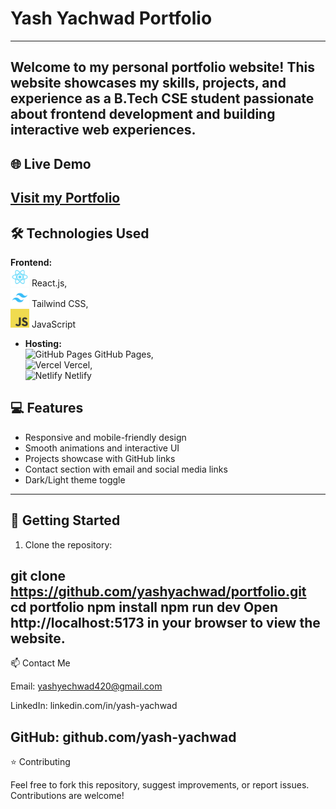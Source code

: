 # Yash Yachwad Portfolio
---
Welcome to my personal portfolio website! This website showcases my skills, projects, and experience as a B.Tech CSE student passionate about frontend development and building interactive web experiences.
---
## 🌐 Live Demo

[Visit my Portfolio](https://portfolio-two-xi-10.vercel.app/)
---
## 🛠️ Technologies Used
 **Frontend:**  
  <img src="https://raw.githubusercontent.com/github/explore/main/topics/react/react.png" alt="React" width="30"/> React.js,  
  <img src="https://raw.githubusercontent.com/github/explore/main/topics/tailwind/tailwind.png" alt="Tailwind CSS" width="30"/> Tailwind CSS,  
  <img src="https://raw.githubusercontent.com/github/explore/main/topics/javascript/javascript.png" alt="JavaScript" width="30"/> JavaScript

- **Hosting:**  
  <img src="https://raw.githubusercontent.com/github/explore/main/topics/github-pages/github-pages.png" alt="GitHub Pages" width="30"/> GitHub Pages,  
  <img src="https://upload.wikimedia.org/wikipedia/commons/0/08/Vercel-logo.svg" alt="Vercel" width="50"/> Vercel,  
  <img src="https://upload.wikimedia.org/wikipedia/commons/9/92/Netlify_logo.svg" alt="Netlify" width="50"/> Netlify

## 💻 Features

- Responsive and mobile-friendly design
- Smooth animations and interactive UI
- Projects showcase with GitHub links
- Contact section with email and social media links
- Dark/Light theme toggle

---
## 🚀 Getting Started

1. Clone the repository:

git clone https://github.com/yashyachwad/portfolio.git
cd portfolio
npm install
npm run dev
Open http://localhost:5173 in your browser to view the website.
---
📫 Contact Me

Email: yashyechwad420@gmail.com

LinkedIn: linkedin.com/in/yash-yachwad

GitHub: github.com/yash-yachwad
---
⭐ Contributing

Feel free to fork this repository, suggest improvements, or report issues. Contributions are welcome!

